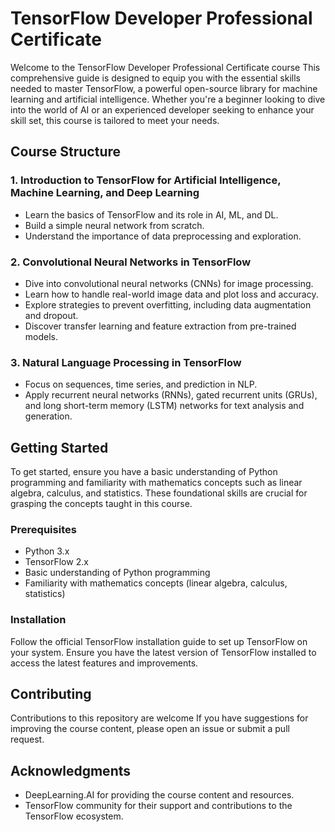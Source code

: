 # TensorFlow Developer Professional Certificate

Welcome to the TensorFlow Developer Professional Certificate course This comprehensive guide is designed to equip you with the essential skills needed to master TensorFlow, a powerful open-source library for machine learning and artificial intelligence. Whether you're a beginner looking to dive into the world of AI or an experienced developer seeking to enhance your skill set, this course is tailored to meet your needs.

## Course Structure

### 1. Introduction to TensorFlow for Artificial Intelligence, Machine Learning, and Deep Learning

- Learn the basics of TensorFlow and its role in AI, ML, and DL.
- Build a simple neural network from scratch.
- Understand the importance of data preprocessing and exploration.

### 2. Convolutional Neural Networks in TensorFlow

- Dive into convolutional neural networks (CNNs) for image processing.
- Learn how to handle real-world image data and plot loss and accuracy.
- Explore strategies to prevent overfitting, including data augmentation and dropout.
- Discover transfer learning and feature extraction from pre-trained models.

### 3. Natural Language Processing in TensorFlow

- Focus on sequences, time series, and prediction in NLP.
- Apply recurrent neural networks (RNNs), gated recurrent units (GRUs), and long short-term memory (LSTM) networks for text analysis and generation.

## Getting Started

To get started, ensure you have a basic understanding of Python programming and familiarity with mathematics concepts such as linear algebra, calculus, and statistics. These foundational skills are crucial for grasping the concepts taught in this course.

### Prerequisites

- Python 3.x
- TensorFlow 2.x
- Basic understanding of Python programming
- Familiarity with mathematics concepts (linear algebra, calculus, statistics)

### Installation

Follow the official TensorFlow installation guide to set up TensorFlow on your system. Ensure you have the latest version of TensorFlow installed to access the latest features and improvements.

## Contributing

Contributions to this repository are welcome If you have suggestions for improving the course content, please open an issue or submit a pull request.

## Acknowledgments

- DeepLearning.AI for providing the course content and resources.
- TensorFlow community for their support and contributions to the TensorFlow ecosystem.
